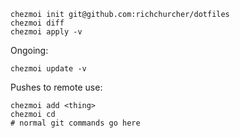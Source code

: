 ```shell
chezmoi init git@github.com:richchurcher/dotfiles
chezmoi diff
chezmoi apply -v
```

Ongoing:

```shell
chezmoi update -v
```

Pushes to remote use:

```
chezmoi add <thing>
chezmoi cd
# normal git commands go here
```
